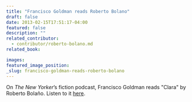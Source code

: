 ```yaml
---
title: "Francisco Goldman reads Roberto Bolano"
draft: false
date: 2013-02-15T17:51:17-04:00
featured: false
description: ""
related_contributor:
  - contributor/roberto-bolano.md
related_book:

images:
featured_image_position: 
_slug: francisco-goldman-reads-roberto-bolano
---
```


On _The New Yorker_’s fiction podcast, Francisco Goldman reads "Clara" by Roberto Bolaño. Listen to it [here](http://www.newyorker.com/online/blogs/books/2013/02/fiction-podcast-francisco-goldman-reads-roberto-bolano.html).

